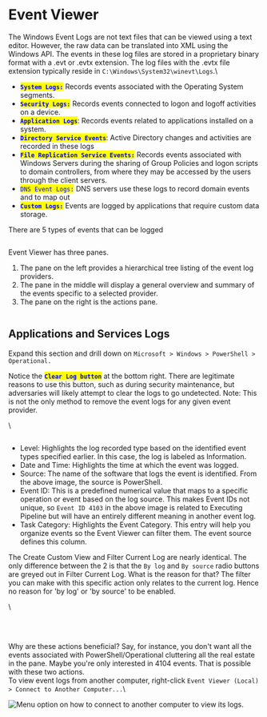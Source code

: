 # Event Viewer

The Windows Event Logs are not text files that can be viewed using a text editor. However, the raw data can be translated into XML using the Windows API. The events in these log files are stored in a proprietary binary format with a .evt or .evtx extension. The log files with the .evtx file extension typically reside in `C:\Windows\System32\winevt\Logs`.\


* <mark style="color:blue;">**`System Logs:`**</mark> Records events associated with the Operating System segments.
* <mark style="color:blue;">**`Security Logs:`**</mark> Records events connected to logon and logoff activities on a device.&#x20;
* <mark style="color:blue;">**`Application Logs`**</mark>: Records events related to applications installed on a system.
* <mark style="color:blue;">**`Directory Service Events`**</mark>: Active Directory changes and activities are recorded in these logs
* <mark style="color:blue;">**`File Replication Service Events:`**</mark> Records events associated with Windows Servers during the sharing of Group Policies and logon scripts to domain controllers, from where they may be accessed by the users through the client servers.
* <mark style="color:blue;">`DNS Event Logs:`</mark> DNS servers use these logs to record domain events and to map out
* <mark style="color:blue;">**`Custom Logs:`**</mark> Events are logged by applications that require custom data storage.&#x20;

There are 5 types of events that can be logged

<figure><img src="https://assets.tryhackme.com/additional/win-event-logs/five-event-types.png" alt=""><figcaption></figcaption></figure>

Event Viewer has three panes.

1. The pane on the left provides a hierarchical tree listing of the event log providers.
2. The pane in the middle will display a general overview and summary of the events specific to a selected provider.
3. The pane on the right is the actions pane.

<figure><img src="https://tryhackme-images.s3.amazonaws.com/user-uploads/5fc2847e1bbebc03aa89fbf2/room-content/e2ceaa065e80a6763b7a861dbd4142fb.gif" alt=""><figcaption></figcaption></figure>



## Applications and Services Logs&#x20;

Expand this section and drill down on `Microsoft > Windows > PowerShell > Operational.`

Notice the <mark style="color:blue;">**`Clear Log button`**</mark> at the bottom right. There are legitimate reasons to use this button, such as during security maintenance, but adversaries will likely attempt to clear the logs to go undetected. Note: This is not the only method to remove the event logs for any given event provider.

\


<figure><img src="https://assets.tryhackme.com/additional/win-event-logs/posh-operational-1b.png" alt=""><figcaption></figcaption></figure>

* Level: Highlights the log recorded type based on the identified event types specified earlier. In this case, the log is labeled as Information.
* Date and Time: Highlights the time at which the event was logged.
* Source: The name of the software that logs the event is identified. From the above image, the source is PowerShell.
* Event ID: This is a predefined numerical value that maps to a specific operation or event based on the log source. This makes Event IDs not unique, so `Event ID 4103` in the above image is related to Executing Pipeline but will have an entirely different meaning in another event log.
* Task Category: Highlights the Event Category. This entry will help you organize events so the Event Viewer can filter them. The event source defines this column.

The Create Custom View and Filter Current Log are nearly identical. The only difference between the 2 is that the `By log` and `By source` radio buttons are greyed out in Filter Current Log. What is the reason for that? The filter you can make with this specific action only relates to the current log. Hence no reason for 'by log' or 'by source' to be enabled.

\


<figure><img src="https://tryhackme-images.s3.amazonaws.com/user-uploads/5fc2847e1bbebc03aa89fbf2/room-content/a06823a8acefe78317235bf66d02152d.gif" alt=""><figcaption></figcaption></figure>

\
\
Why are these actions beneficial? Say, for instance, you don't want all the events associated with PowerShell/Operational cluttering all the real estate in the pane. Maybe you're only interested in 4104 events. That is possible with these two actions. \
To view event logs from another computer, right-click `Event Viewer (Local) > Connect to Another Computer...`\


![Menu option on how to connect to another computer to view its logs.](https://assets.tryhackme.com/additional/win-event-logs/remote-computer.png)
